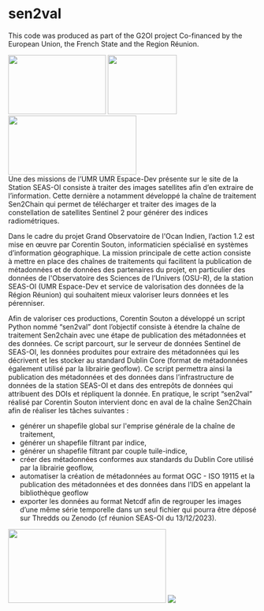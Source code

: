 # sen2val
This code was produced as part of the G2OI project Co-financed by the European Union, the French State and the Region Réunion.

<div  style="float:left;">
    <img height=120  width=198  src="https://upload.wikimedia.org/wikipedia/commons/b/b7/Flag_of_Europe.svg">
    <img  src="https://upload.wikimedia.org/wikipedia/fr/thumb/2/22/Republique-francaise-logo.svg/512px-Republique-francaise-logo.svg.png?20201008150502"  height=120  width=140 >
    <img  height=120  width=260  src="https://upload.wikimedia.org/wikipedia/fr/3/3b/Logolareunion.png">
</div>
<br>

<p>Une des missions de l’UMR UMR Espace-Dev présente sur le site de la Station SEAS-OI consiste à traiter des images satellites afin d’en extraire de l’information. Cette dernière a notamment développé la chaîne de traitement Sen2Chain qui permet de télécharger et traiter des images de la constellation de satellites Sentinel 2 pour générer des indices radiométriques.</p>

</p>Dans le cadre du projet Grand Observatoire de l'Ocan Indien, l’action 1.2 est mise en œuvre par Corentin Souton, informaticien spécialisé en systèmes d’information géographique. La mission principale de cette action consiste à mettre en place des chaînes de traitements qui facilitent la publication de métadonnées et de données des partenaires du projet, en particulier des données de l'Observatoire des Sciences de l’Univers (OSU-R), de la station SEAS-OI (UMR Espace-Dev et service de valorisation des données de la Région Réunion) qui souhaitent mieux valoriser leurs données et les pérenniser.</p>

<p>Afin de valoriser ces productions, Corentin Souton a développé un script Python nommé “sen2val” dont l’objectif consiste à étendre la chaîne de traitement Sen2chain avec une étape de publication des métadonnées et des données. Ce script parcourt, sur le serveur de données Sentinel de SEAS-OI, les données produites pour extraire des métadonnées qui les décrivent et les stocker au standard Dublin Core (format de métadonnées également utilisé par la librairie geoflow). Ce script permettra ainsi la publication des métadonnées et des données dans l’infrastructure de données de la station SEAS-OI et dans des entrepôts de données qui attribuent des DOIs et répliquent la donnée. En pratique, le script “sen2val” réalisé par Corentin Souton intervient donc en aval de la chaîne Sen2Chain afin de réaliser les tâches suivantes :
    <ul>
        <li>générer un shapefile global sur l'emprise générale de la chaîne de traitement,</li>
        <li>générer un shapefile filtrant par indice,</li>
        <li>générer un shapefile filtrant par couple tuile-indice,</li>
        <li>créer des métadonnées conformes aux standards du Dublin Core utilisé par la librairie geoflow,</li>
        <li>automatiser la création de métadonnées au format OGC - ISO 19115 et la publication des métadonnées et des données dans l’IDS en appelant la bibliothèque geoflow</li>
        <li>exporter les données au format Netcdf afin de regrouper les images d’une même série temporelle dans un seul fichier qui pourra être déposé sur Thredds ou Zenodo (cf réunion SEAS-OI du 13/12/2023).</li>
    </ul>
</p>
<div>
    <img height=150  width=320 src="https://drive.google.com/uc?id=1rOoQUX82i3eR3KBGz3mmMzgvJceo_wjl">
    <img src="https://drive.google.com/uc?id=1_wgT7WVSN6LNt9KmpoJCUrwTsV1Hhx8a">
</div>
